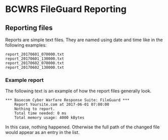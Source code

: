 # BCWRS FileGuard Reporting

## Reporting files
Reports are simple text files. They are named using date and time like in the following examples:
```
report_20170601_070000.txt
report_20170601_130000.txt
report_20170602_070000.txt
report_20170602_130000.txt
```

### Example report
The following text is an example of how the report files generally look.
```
*** Basecom Cyber Warfare Response Suite: FileGuard ***
    Report Yoursite.com at 2017-06-01 07:00:00
    Nothing to report.
    Total time needed: 0 ms
    Total memory usage: 4000 kBytes
```
In this case, nothing happened. Otherwise the full path of the changed file would appear as an
entry in the list.
